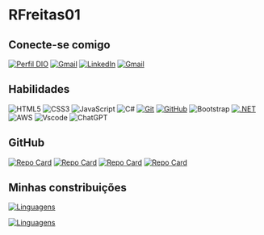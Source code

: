 # RFreitas01




## Conecte-se comigo
[![Perfil DIO](https://img.shields.io/badge/-Meu%20Perfil%20na%20DIO-000?style=for-the-badge)](https://www.dio.me/users/ricardogenesi22)
[![Gmail](https://img.shields.io/badge/Gmail-000?style=for-the-badge&logo=gmail&logoColor=red)](e-mail:ricardogenesi22@gmail.com)
[![LinkedIn](https://img.shields.io/badge/-LinkedIn-000?style=for-the-badge&logo=linkedin&logoColor=30A3DC)](https://www.linkedin.com/in/ricardogenesi/)
[![Gmail](https://img.shields.io/badge/Gmail-000?style=for-the-badge&logo=gmail&logoColor=red)](mailto:ricardogenesi22@gmail.com)

## Habilidades

![HTML5](https://img.shields.io/badge/HTML-000?style=for-the-badge&logo=html5&logoColor=30A3DC)
![CSS3](https://img.shields.io/badge/CSS3-000?style=for-the-badge&logo=css3&logoColor=E94D5F)
![JavaScript](https://img.shields.io/badge/JavaScript-000?style=for-the-badge&logo=javascript&logoColor=30A3DC)
![C#](https://img.shields.io/badge/C%23-000?style=for-the-badge&logo=c-sharp&logoColor=white)
[![Git](https://img.shields.io/badge/Git-000?style=for-the-badge&logo=git&logoColor=E94D5F)](https://git-scm.com/doc)
[![GitHub](https://img.shields.io/badge/GitHub-000?style=for-the-badge&logo=github&logoColor=30A3DC)](https://docs.github.com/)
![Bootstrap](https://img.shields.io/badge/-boostrap-000?style=for-the-badge&logo=bootstrap&labelColor=000)
[![.NET](https://img.shields.io/badge/.NET-000?style=for-the-badge&logo=dotnet&logoColor=white)](https://dotnet.microsoft.com/)
![AWS](https://img.shields.io/badge/AWS-000.svg?style=for-the-badge&logo=amazon-aws&logoColor=white)
![Vscode](https://img.shields.io/badge/Vscode-000?style=for-the-badge&logo=visual-studio-code&logoColor=white)
![ChatGPT](https://img.shields.io/badge/ChatGPT-000?style=flat-square&labelColor=000&logo=openai&logoColor=white)


## GitHub 
[![Repo Card](https://github-readme-stats.vercel.app/api/pin/?username=Rfreitas01&repo=SITE-DE-LOGIN&border_color=7F3FBF&bg_color=0D1117&title_color=C9D1D9&text_color=8B949E&icon_color=7F3FBF)](https://github.com/Rfreitas01/SITE-DE-LOGIN)
[![Repo Card](https://github-readme-stats.vercel.app/api/pin/?username=Rfreitas01&repo=site_simples&border_color=7F3FBF&bg_color=0D1117&title_color=C9D1D9&text_color=8B949E&icon_color=7F3FBF)](https://github.com/Rfreitas01/site_simples)
[![Repo Card](https://github-readme-stats.vercel.app/api/pin/?username=Rfreitas01&repo=site-responsivo-bootstrap&border_color=7F3FBF&bg_color=0D1117&title_color=C9D1D9&text_color=8B949E&icon_color=7F3FBF)](https://github.com/Rfreitas01/site-responsivo-bootstrap)
[![Repo Card](https://github-readme-stats.vercel.app/api/pin/?username=Rfreitas01&repo=Portfolio&border_color=7F3FBF&bg_color=0D1117&title_color=C9D1D9&text_color=8B949E&icon_color=7F3FBF)](https://github.com/Rfreitas01/Portfolio)



## Minhas constribuições

[![Linguagens](https://github-readme-stats.vercel.app/api?username=Rfreitas01&show_icons=true&locale=pt-BR&&theme=omni)](https://github.com/Rfreitas01?tab=repositories)

[![Linguagens](https://github-readme-stats.vercel.app/api/top-langs/?username=Rfreitas01&layout=compact&locale=pt-BR&&theme=omni)](https://github.com/Rfreitas01?tab=repositories)
